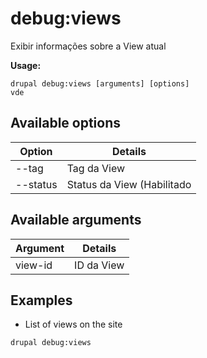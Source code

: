 # debug:views
Exibir informações sobre a View atual

**Usage:**
```
drupal debug:views [arguments] [options]
vde
```

## Available options
Option | Details
-------|-------------
--tag | Tag da View
--status | Status da View (Habilitado|Desabilitado)

## Available arguments
Argument | Details
---------|-------------
view-id | ID da View

## Examples
* List of views on the site
```
drupal debug:views
```
